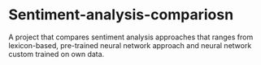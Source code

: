 # Sentiment-analysis-compariosn

A project that compares sentiment analysis approaches that ranges from lexicon-based, pre-trained neural network approach and neural network custom trained on own data.
